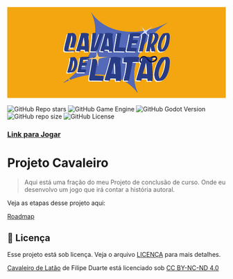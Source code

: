 <img src="splashart.png" alt="Splash Art do jogo">

![GitHub Repo stars](https://img.shields.io/github/stars/FilipeVDuarte/ProjetoCavaleiro)
![GitHub Game Engine](https://img.shields.io/badge/Godot%20Engine-478CBF?logo=godotengine&logoColor=fff&style=flat)
![GitHub Godot Version](https://img.shields.io/badge/Godot-v4.2-informational)
![GitHub repo size](https://img.shields.io/github/repo-size/FilipeVDuarte/ProjetoCavaleiro)
![GitHub License](https://img.shields.io/github/license/FilipeVDuarte/ProjetoCavaleiro)

### [Link para Jogar](https://itch.io/embed-upload/10756023?color=F3A610)

# Projeto Cavaleiro
> Aqui está uma fração do meu Projeto de conclusão de curso. Onde eu desenvolvo um jogo que irá contar a história autoral.

Veja as etapas desse projeto aqui:

[Roadmap](ROADMAP.md)

## 📝 Licença

Esse projeto está sob licença. Veja o arquivo [LICENÇA](LICENSE.md) para mais detalhes.

<p xmlns:cc="http://creativecommons.org/ns#" xmlns:dct="http://purl.org/dc/terms/"><a property="dct:title" rel="cc :attributionURL" href="https://github.com/FilipeVDuarte/ProjetoCavaleiro">Cavaleiro de Latão</a> de <span property="cc:attributionName">Filipe Duarte</span> está licenciado sob <a href= "https://creativecommons.org/licenses/by-nc-nd/4.0/?ref=chooser-v1" target="_blank" rel="license noopener noreferrer" style="display:inline-block;">CC BY-NC-ND 4.0<img style="height:22px!important;margin-left:3px;vertical-align:text-bottom;" src="https://mirrors.creativecommons.org/presskit/icons/cc.svg?ref=chooser-v1" alt=""><img style="height:22px!important;margin-left:3px;vertical -align:texto inferior;" src="https://mirrors.creativecommons.org/presskit/icons/by.svg?ref=chooser-v1" alt=""><img style="height:22px!important;margin-left:3px;vertical -align:texto inferior;" src="https://mirrors.creativecommons.org/presskit/icons/nc.svg?ref=chooser-v1" alt=""><img style="height:22px!important;margin-left:3px;vertical -align:texto inferior;" src="https://mirrors.creativecommons.org/presskit/icons/nd.svg?ref=chooser-v1" alt=""></a></p>
